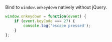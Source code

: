 Bind to `window.onkeydown` natively without jQuery.

```javascript
window.onkeydown = function(event) {
    if (event.keyCode === 27) {
        console.log('escape pressed');
    }
};
```